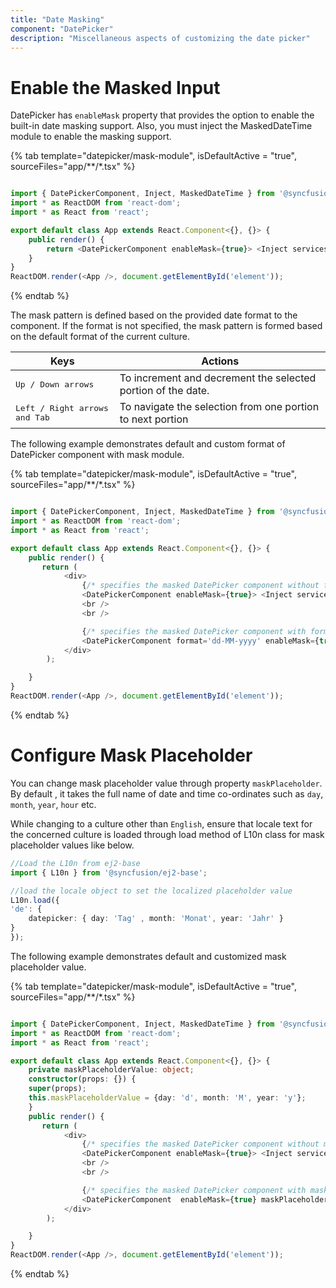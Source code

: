 ```yaml
---
title: "Date Masking"
component: "DatePicker"
description: "Miscellaneous aspects of customizing the date picker"
---
```


# Enable the Masked Input

DatePicker has `enableMask` property that provides the option to enable the built-in date masking support. Also, you must inject the MaskedDateTime module to enable the masking support.

{% tab template="datepicker/mask-module", isDefaultActive = "true", sourceFiles="app/**/*.tsx" %}

```typescript

import { DatePickerComponent, Inject, MaskedDateTime } from '@syncfusion/ej2-react-calendars';
import * as ReactDOM from 'react-dom';
import * as React from 'react';

export default class App extends React.Component<{}, {}> {
    public render() {
        return <DatePickerComponent enableMask={true}> <Inject services={[MaskedDateTime]} /></DatePickerComponent>
    }
}
ReactDOM.render(<App />, document.getElementById('element'));

```

{% endtab %}

The mask pattern is defined based on the provided date format to the component. If the format is not specified, the mask pattern is formed based on the default format of the current culture.

| **Keys** | **Actions** |
| --- | --- |
| <kbd>Up / Down arrows</kbd> | To increment and decrement the selected portion of the date. |
| <kbd>Left / Right arrows and Tab</kbd> | To navigate the selection from one portion to next portion |

The following example demonstrates default and custom format of DatePicker component with mask module.

{% tab template="datepicker/mask-module", isDefaultActive = "true", sourceFiles="app/**/*.tsx" %}

```typescript

import { DatePickerComponent, Inject, MaskedDateTime } from '@syncfusion/ej2-react-calendars';
import * as ReactDOM from 'react-dom';
import * as React from 'react';

export default class App extends React.Component<{}, {}> {
    public render() {
       return (
            <div>
                {/* specifies the masked DatePicker component without format */}
                <DatePickerComponent enableMask={true}> <Inject services={[MaskedDateTime]} /></DatePickerComponent>
                <br />
                <br />

                {/* specifies the masked DatePicker component with format  */}
                <DatePickerComponent format='dd-MM-yyyy' enableMask={true}> <Inject services={[MaskedDateTime]} /></DatePickerComponent>
            </div>
        );

    }
}
ReactDOM.render(<App />, document.getElementById('element'));
```

{% endtab %}

# Configure Mask Placeholder

You can change mask placeholder value through property `maskPlaceholder`. By default , it takes the full name of date and time co-ordinates such as `day`, `month`, `year`, `hour` etc.

While changing to a culture other than `English`, ensure that locale text for the concerned culture is loaded through load method of L10n class for mask placeholder values like below.

```typescript
//Load the L10n from ej2-base
import { L10n } from '@syncfusion/ej2-base';

//load the locale object to set the localized placeholder value
L10n.load({
'de': {
    datepicker: { day: 'Tag' , month: 'Monat', year: 'Jahr' }
}
});

```

The following example demonstrates default and customized mask placeholder value.

{% tab template="datepicker/mask-module", isDefaultActive = "true", sourceFiles="app/**/*.tsx" %}

```typescript

import { DatePickerComponent, Inject, MaskedDateTime } from '@syncfusion/ej2-react-calendars';
import * as ReactDOM from 'react-dom';
import * as React from 'react';

export default class App extends React.Component<{}, {}> {
    private maskPlaceholderValue: object;
    constructor(props: {}) {
    super(props);
    this.maskPlaceholderValue = {day: 'd', month: 'M', year: 'y'};
    }
    public render() {
       return (
            <div>
                {/* specifies the masked DatePicker component without mask placeholder */}
                <DatePickerComponent enableMask={true}> <Inject services={[MaskedDateTime]} /></DatePickerComponent>
                <br />
                <br />

                {/* specifies the masked DatePicker component with mask placeholder  */}
                <DatePickerComponent  enableMask={true} maskPlaceholder={this.maskPlaceholderValue}> <Inject services={[MaskedDateTime]} /></DatePickerComponent>
            </div>
        );

    }
}
ReactDOM.render(<App />, document.getElementById('element'));
```

{% endtab %}
